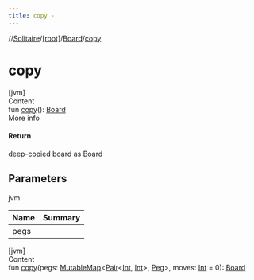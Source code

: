 ```yaml
---
title: copy -
---
```

//[Solitaire](../../index.md)/[[root]](../index.md)/[Board](index.md)/[copy](copy.md)



# copy  
[jvm]  
Content  
fun [copy](copy.md)(): [Board](index.md)  
More info  


#### Return  


deep-copied board as Board



## Parameters  
  
jvm  
  
|  Name|  Summary| 
|---|---|
| <a name="/Board/copy/#/PointingToDeclaration/"></a>pegs| <a name="/Board/copy/#/PointingToDeclaration/"></a>
  
  


[jvm]  
Content  
fun [copy](copy.md)(pegs: [MutableMap](https://kotlinlang.org/api/latest/jvm/stdlib/kotlin.collections/-mutable-map/index.html)<[Pair](https://kotlinlang.org/api/latest/jvm/stdlib/kotlin/-pair/index.html)<[Int](https://kotlinlang.org/api/latest/jvm/stdlib/kotlin/-int/index.html), [Int](https://kotlinlang.org/api/latest/jvm/stdlib/kotlin/-int/index.html)>, [Peg](../-peg/index.md)>, moves: [Int](https://kotlinlang.org/api/latest/jvm/stdlib/kotlin/-int/index.html) = 0): [Board](index.md)  




